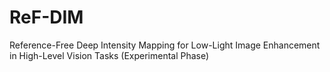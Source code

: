 # ReF-DIM
Reference-Free Deep Intensity Mapping for Low-Light Image Enhancement in High-Level Vision Tasks (Experimental Phase)
